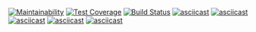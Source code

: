 [![Maintainability](https://api.codeclimate.com/v1/badges/a99a88d28ad37a79dbf6/maintainability)](https://codeclimate.com/github/codeclimate/codeclimate/maintainability)
[![Test Coverage](https://api.codeclimate.com/v1/badges/a99a88d28ad37a79dbf6/test_coverage)](https://codeclimate.com/github/codeclimate/codeclimate/test_coverage)
[![Build Status](https://travis-ci.com/Turantull/python-project-lvl1.svg?branch=master)](https://travis-ci.com/Turantull/python-project-lvl1)
[![asciicast](https://asciinema.org/a/QB6RSRUpHR9PqcJYMJH8UikD1.svg)](https://asciinema.org/a/QB6RSRUpHR9PqcJYMJH8UikD1)
[![asciicast](https://asciinema.org/a/5UIRv4TrpTKgMZp7Vp4gb1ec2.svg)](https://asciinema.org/a/5UIRv4TrpTKgMZp7Vp4gb1ec2)
[![asciicast](https://asciinema.org/a/iKIaqUFk8CcrQtg273agS3oCK.svg)](https://asciinema.org/a/iKIaqUFk8CcrQtg273agS3oCK)
[![asciicast](https://asciinema.org/a/rk63RmYjRgIPkkE8RBYiRocNz.svg)](https://asciinema.org/a/rk63RmYjRgIPkkE8RBYiRocNz)
[![asciicast](https://asciinema.org/a/jO6OIv6jsQ2tUm82mGNK6XoFi.svg)](https://asciinema.org/a/jO6OIv6jsQ2tUm82mGNK6XoFi)
